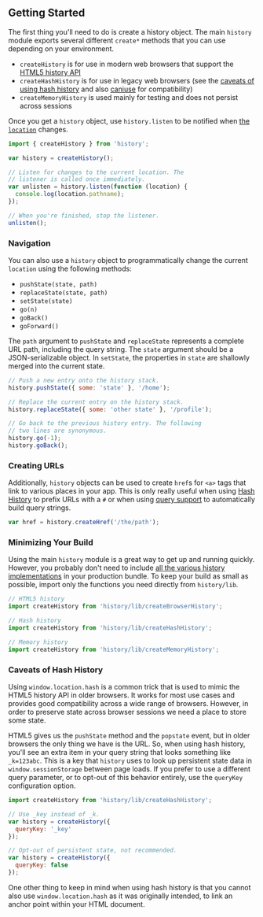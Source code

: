## Getting Started

The first thing you'll need to do is create a history object. The main `history` module exports several different `create*` methods that you can use depending on your environment.

- `createHistory` is for use in modern web browsers that support the [HTML5 history API](http://diveintohtml5.info/history.html)
- `createHashHistory` is for use in legacy web browsers (see the [caveats of using hash history](#caveats-of-hash-history) and also [caniuse](http://caniuse.com/#feat=history) for compatibility)
- `createMemoryHistory` is used mainly for testing and does not persist across sessions

Once you get a `history` object, use `history.listen` to be notified when [the `location`](Location.md) changes.

```js
import { createHistory } from 'history';

var history = createHistory();

// Listen for changes to the current location. The
// listener is called once immediately.
var unlisten = history.listen(function (location) {
  console.log(location.pathname);
});

// When you're finished, stop the listener.
unlisten();
```

### Navigation

You can also use a `history` object to programmatically change the current `location` using the following methods:

- `pushState(state, path)`
- `replaceState(state, path)`
- `setState(state)`
- `go(n)`
- `goBack()`
- `goForward()`

The `path` argument to `pushState` and `replaceState` represents a complete URL path, including the query string. The `state` argument should be a JSON-serializable object. In `setState`, the properties in `state` are shallowly merged into the current state.

```js
// Push a new entry onto the history stack.
history.pushState({ some: 'state' }, '/home');

// Replace the current entry on the history stack.
history.replaceState({ some: 'other state' }, '/profile');

// Go back to the previous history entry. The following
// two lines are synonymous.
history.go(-1);
history.goBack();
```

### Creating URLs

Additionally, `history` objects can be used to create `href`s for `<a>` tags that link to various places in your app. This is only really useful when using [Hash History](/docs/History/HashHistory.md) to prefix URLs with a `#` or when using [query support](QuerySupport.md) to automatically build query strings.

```js
var href = history.createHref('/the/path');
```

### Minimizing Your Build

Using the main `history` module is a great way to get up and running quickly. However, you probably don't need to include [all the various history implementations](/docs/History) in your production bundle. To keep your build as small as possible, import only the functions you need directly from `history/lib`.

```js
// HTML5 history
import createHistory from 'history/lib/createBrowserHistory';

// Hash history
import createHistory from 'history/lib/createHashHistory';

// Memory history
import createHistory from 'history/lib/createMemoryHistory';
```

### Caveats of Hash History

Using `window.location.hash` is a common trick that is used to mimic the HTML5 history API in older browsers. It works for most use cases and provides good compatibility across a wide range of browsers. However, in order to preserve state across browser sessions we need a place to store some state.

HTML5 gives us the `pushState` method and the `popstate` event, but in older browsers the only thing we have is the URL. So, when using hash history, you'll see an extra item in your query string that looks something like `_k=123abc`. This is a key that `history` uses to look up persistent state data in `window.sessionStorage` between page loads. If you prefer to use a different query parameter, or to opt-out of this behavior entirely, use the `queryKey` configuration option.

```js
import createHistory from 'history/lib/createHashHistory';

// Use _key instead of _k.
var history = createHistory({
  queryKey: '_key'
});

// Opt-out of persistent state, not recommended.
var history = createHistory({
  queryKey: false
});
```

One other thing to keep in mind when using hash history is that you cannot also use `window.location.hash` as it was originally intended, to link an anchor point within your HTML document.
